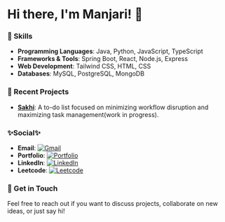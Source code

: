 # Hi there, I'm Manjari! 👾

### 🔧 Skills

- **Programming Languages**: Java, Python, JavaScript, TypeScript
- **Frameworks & Tools**: Spring Boot, React, Node.js, Express
- **Web Development**: Tailwind CSS, HTML, CSS
- **Databases**: MySQL, PostgreSQL, MongoDB

### 🥷 Recent Projects

- **[Sakhi](#)**: A to-do list focused on minimizing workflow disruption and maximizing task management(work in progress).

### ✨Social✨

- **Email**: [![Gmail](https://img.shields.io/badge/Gmail-D14836?style=flat&logo=gmail&logoColor=white)](mailto:manjarirathore1512@gmail.com)
- **Portfolio**: [![Portfolio](https://img.shields.io/badge/Portfolio-111?style=flat&logo=vercel&logoColor=white)](https://portfolio-manjari-rathores-projects.vercel.app/)
- **LinkedIn**: [![LinkedIn](https://img.shields.io/badge/LinkedIn-0077B5?style=flat&logo=linkedin&logoColor=white)](https://www.linkedin.com/in/manjari-rathore1512/)
- **Leetcode**: [![Leetcode](https://img.shields.io/badge/Leetcode-FFA116?style=flat&logo=leetcode&logoColor=white)](https://leetcode.com/u/manjarirathore1512/)

### 📨 Get in Touch

Feel free to reach out if you want to discuss projects, collaborate on new ideas, or just say hi!
